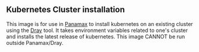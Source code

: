 ## Kubernetes Cluster installation 

This image is for use in [Panamax](http://panamax.io) to install kubernetes on an existing cluster using the [Dray](https://registry.hub.docker.com/u/centurylink/dray/) tool. It takes environment variables related to one's cluster and installs the latest release of kubernetes.  This image CANNOT be run outside Panamax/Dray.
